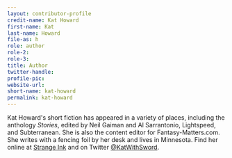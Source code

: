 ```yaml
---
layout: contributor-profile
credit-name: Kat Howard
first-name: Kat
last-name: Howard
file-as: h
role: author
role-2:
role-3:
title: Author
twitter-handle:
profile-pic:
website-url:
short-name: kat-howard
permalink: kat-howard
---
```

Kat Howard's short fiction has appeared in a variety of places, including the anthology _Stories_, edited by Neil Gaiman and Al Sarrantonio, Lightspeed, and Subterranean. She is also the content editor for Fantasy-Matters.com. She writes with a fencing foil by her desk and lives in Minnesota. Find her online at [Strange Ink](http://strangeink.blogspot.com) and on Twitter [@KatWithSword](http://www.twitter.com/KatWithSword).
